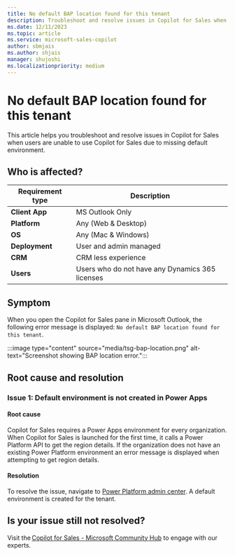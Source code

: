 ```yaml
---
title: No default BAP location found for this tenant 
description: Troubleshoot and resolve issues in Copilot for Sales when users are unable to use Copilot for Sales due to missing default environment
ms.date: 12/11/2023
ms.topic: article
ms.service: microsoft-sales-copilot
author: sbmjais
ms.author: shjais
manager: shujoshi
ms.localizationpriority: medium
---
```


# No default BAP location found for this tenant

This article helps you troubleshoot and resolve issues in Copilot for Sales when users are unable to use Copilot for Sales due to missing default environment.

## Who is affected?

| Requirement type |Description  |
|----------------|--------------------|
| **Client App** | MS Outlook Only        |
| **Platform**   | Any (Web & Desktop)    |
| **OS**         | Any (Mac & Windows)    |
| **Deployment** | User and admin managed |
| **CRM**        | CRM less experience    |
| **Users**      | Users who do not have any Dynamics 365 licenses  |


## Symptom 

When you open the Copilot for Sales pane in Microsoft Outlook, the following error message is displayed: `No default BAP location found for this tenant`. 

:::image type="content" source="media/tsg-bap-location.png" alt-text="Screenshot showing BAP location error.":::

## Root cause and resolution

### Issue 1: Default environment is not created in Power Apps

#### Root cause

Copilot for Sales requires a Power Apps environment for every organization. When Copilot for Sales is launched for the first time, it calls a Power Platform API to get the region details. If the organization does not have an existing Power Platform environment an error message is displayed when attempting to get region details.

#### Resolution

To resolve the issue, navigate to [Power Platform admin center](https://admin.powerplatform.microsoft.com/). A default environment is created for the tenant.

## Is your issue still not resolved?

Visit the [Copilot for Sales - Microsoft Community Hub](https://techcommunity.microsoft.com/t5/viva-sales/bd-p/VivaSales) to engage with our experts.